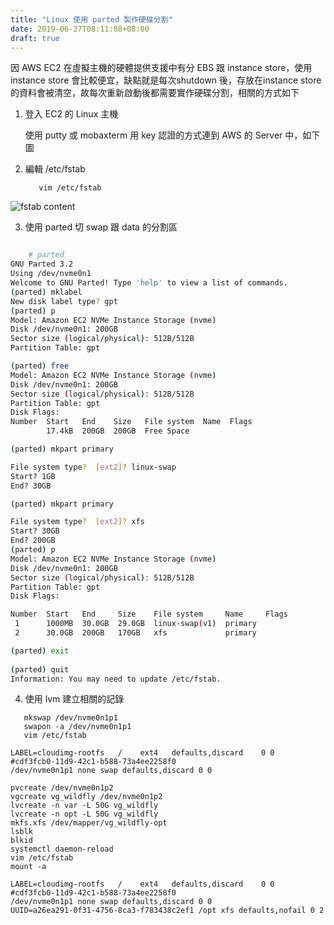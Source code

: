 ```yaml
---
title: "Linux 使用 parted 製作硬碟分割"
date: 2019-06-27T08:11:08+08:00
draft: true
---
```


因 AWS EC2 在虛擬主機的硬體提供支援中有分 EBS 跟 instance store，使用 instance store 會比較便宜，缺點就是每次shutdown 後，存放在instance store 的資料會被清空，故每次重新啟動後都需要實作硬碟分割，相關的方式如下

1. 登入 EC2 的 Linux 主機

    使用 putty 或 mobaxterm 用 key 認證的方式連到 AWS 的 Server 中，如下圖

2. 編輯 /etc/fstab

   ```linux
      vim /etc/fstab
   ```
    
![fstab content](/fstab_sample.png)
     
    
3. 使用 parted 切 swap 跟 data 的分割區

```bash

    # parted
GNU Parted 3.2
Using /dev/nvme0n1
Welcome to GNU Parted! Type 'help' to view a list of commands.
(parted) mklabel
New disk label type? gpt
(parted) p
Model: Amazon EC2 NVMe Instance Storage (nvme)
Disk /dev/nvme0n1: 200GB
Sector size (logical/physical): 512B/512B
Partition Table: gpt

(parted) free
Model: Amazon EC2 NVMe Instance Storage (nvme)
Disk /dev/nvme0n1: 200GB
Sector size (logical/physical): 512B/512B
Partition Table: gpt
Disk Flags:
Number  Start   End    Size   File system  Name  Flags
        17.4kB  200GB  200GB  Free Space

(parted) mkpart primary

File system type?  [ext2]? linux-swap
Start? 1GB
End? 30GB

(parted) mkpart primary

File system type?  [ext2]? xfs
Start? 30GB
End? 200GB
(parted) p
Model: Amazon EC2 NVMe Instance Storage (nvme)
Disk /dev/nvme0n1: 200GB
Sector size (logical/physical): 512B/512B
Partition Table: gpt
Disk Flags:

Number  Start   End     Size    File system     Name     Flags
 1      1000MB  30.0GB  29.0GB  linux-swap(v1)  primary
 2      30.0GB  200GB   170GB   xfs             primary

(parted) exit
 
(parted) quit
Information: You may need to update /etc/fstab.

```

4. 使用 lvm 建立相關的記錄
    
```linux
   mkswap /dev/nvme0n1p1
   swapon -a /dev/nvme0n1p1
   vim /etc/fstab

LABEL=cloudimg-rootfs	/	 ext4	defaults,discard	0 0
#cdf3fcb0-11d9-42c1-b588-73a4ee2258f0
/dev/nvme0n1p1 none swap defaults,discard 0 0

pvcreate /dev/nvme0n1p2
vgcreate vg_wildfly /dev/nvme0n1p2
lvcreate -n var -L 50G vg_wildfly
lvcreate -n opt -L 50G vg_wildfly
mkfs.xfs /dev/mapper/vg_wildfly-opt
lsblk
blkid
systemctl daemon-reload
vim /etc/fstab
mount -a

LABEL=cloudimg-rootfs	/	 ext4	defaults,discard	0 0
#cdf3fcb0-11d9-42c1-b588-73a4ee2258f0
/dev/nvme0n1p1 none swap defaults,discard 0 0
UUID=a26ea291-0f31-4756-8ca3-f783438c2ef1 /opt xfs defaults,nofail 0 2


```